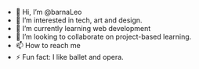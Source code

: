 - 👋 Hi, I’m @barnaLeo
- 👀 I’m interested in tech, art and design.
- 🌱 I’m currently learning web development
- 💞️ I’m looking to collaborate on project-based learning.
- 📫 How to reach me 
- ⚡ Fun fact: I like ballet and opera.

<!---
barnaLeo/barnaLeo is a ✨ special ✨ repository because its `README.md` (this file) appears on your GitHub profile.
You can click the Preview link to take a look at your changes.
--->
